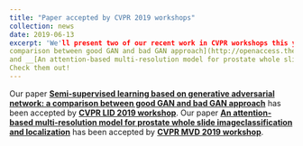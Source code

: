 ```yaml
---
title: "Paper accepted by CVPR 2019 workshops"
collection: news
date: 2019-06-13
excerpt: 'We'll present two of our recent work in CVPR workshops this year:__[Semi-supervised learning based on generative adversarial network: a
comparison between good GAN and bad GAN approach](http://openaccess.thecvf.com/content_CVPRW_2019/papers/Weakly%20Supervised%20Learning%20for%20Real-World%20Computer%20Vision%20Applications/Li_Semi-supervised_learning_based_on_generative_adversarial_network_a_comparison_between_CVPRW_2019_paper.pdf)__
and __[An attention-based multi-resolution model for prostate whole slide imageclassification and localization](https://arxiv.org/abs/1905.13208)__.
Check them out!
---
```


Our paper __[Semi-supervised learning based on generative adversarial network: a
comparison between good GAN and bad GAN approach](http://openaccess.thecvf.com/content_CVPRW_2019/papers/Weakly%20Supervised%20Learning%20for%20Real-World%20Computer%20Vision%20Applications/Li_Semi-supervised_learning_based_on_generative_adversarial_network_a_comparison_between_CVPRW_2019_paper.pdf)__ has
been accepted by __[CVPR LID 2019 workshop](https://lidchallenge.github.io/)__. Our paper __[An attention-based multi-resolution model for prostate whole slide imageclassification and localization](https://arxiv.org/abs/1905.13208)__
has been accepted by __[CVPR MVD 2019 workshop](https://sites.google.com/view/cvprmcv19/home)__.